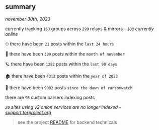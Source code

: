 
## summary
_november 30th, 2023_

currently tracking `163` groups across `299` relays & mirrors - _`108` currently online_

⏲ there have been `21` posts within the `last 24 hours`

🦈 there have been `399` posts within the `month of november`

🪐 there have been `1282` posts within the `last 90 days`

🏚 there have been `4312` posts within the `year of 2023`

🦕 there have been `9002` posts `since the dawn of ransomwatch`

there are `96` custom parsers indexing posts

_`20` sites using v2 onion services are no longer indexed - [support.torproject.org](https://support.torproject.org/onionservices/v2-deprecation/)_

> see the project [README](https://github.com/joshhighet/ransomwatch#ransomwatch--) for backend technicals
